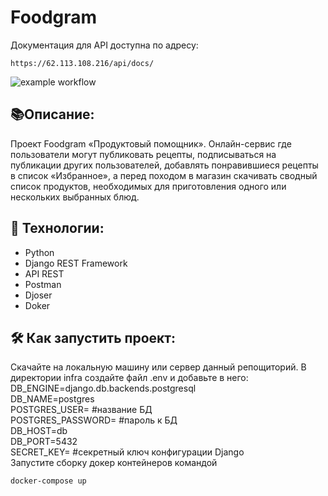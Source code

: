 # Foodgram

Документация для API доступна по адресу:

```
https://62.113.108.216/api/docs/
```

![example workflow](https://github.com/Flomixon/foodgram-project-react/actions/workflows/foodgram_workflow.yml/badge.svg)

## :books:Описание:
  Проект Foodgram  «Продуктовый помощник». Онлайн-сервис где пользователи могут публиковать рецепты, подписываться на публикации других пользователей, добавлять понравившиеся рецепты в список «Избранное», а перед походом в магазин скачивать сводный список продуктов, необходимых для приготовления одного или нескольких выбранных блюд.

## :satellite: Технологии: 

  - Python
  - Django REST Framework
  - API REST
  - Postman
  - Djoser
  - Doker

## :hammer_and_wrench: Как запустить проект:
 Скачайте на локальную машину или сервер данный репощиторий. В директории infra создайте файл .env и добавьте в него:
DB_ENGINE=django.db.backends.postgresql  
DB_NAME=postgres  
POSTGRES_USER= #название БД  
POSTGRES_PASSWORD= #пароль к БД  
DB_HOST=db  
DB_PORT=5432  
SECRET_KEY= #секретный ключ конфигурации Django  
Запустите сборку докер контейнеров командой

```
docker-compose up
```
